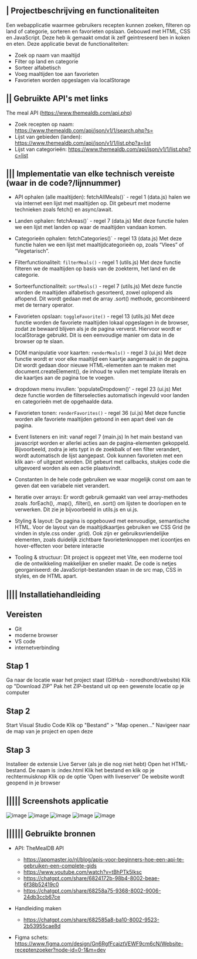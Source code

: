 | Projectbeschrijving en functionaliteiten
- 
Een webapplicatie waarmee gebruikers recepten kunnen zoeken, filteren op land of categorie, sorteren en favorieten opslaan. Gebouwd met HTML, CSS en JavaScript. Deze heb ik gemaakt omdat ik zelf geintreseerd ben in koken en eten. 
Deze applicatie bevat de functionaliteiten: 
  - Zoek op naam van maaltijd
  - Filter op land en categorie
  - Sorteer alfabetisch
  - Voeg maaltijden toe aan favorieten
  - Favorieten worden opgeslagen via localStorage

|| Gebruikte API's met links 
-
 The meal API (https://www.themealdb.com/api.php)
- Zoek recepten op naam: https://www.themealdb.com/api/json/v1/1/search.php?s=
- Lijst van gebieden (landen): https://www.themealdb.com/api/json/v1/1/list.php?a=list
- Lijst van categorieën: https://www.themealdb.com/api/json/v1/1/list.php?c=list

||| Implementatie van elke technisch vereiste (waar in de code?/lijnnummer)
-
- API ophalen (alle maaltijden): fetchAllMeals()` - regel 1 (data.js)
halen we via internet een lijst met maaltijden op. Dit gebeurt met moderne technieken zoals fetch() en async/await.

  
- Landen ophalen: fetchAreas()` - regel 7 (data.js)
Met deze functie halen we een lijst met landen op waar de maaltijden vandaan komen.

- Categorieën ophalen: fetchCategories()` - regel 13 (data.js)
Met deze functie halen we een lijst met maaltijdcategorieën op, zoals “Vlees” of “Vegetarisch”.
  
- Filterfunctionaliteit:  `filterMeals()` - regel 1  (utils.js)
Met deze functie filteren we de maaltijden op basis van de zoekterm, het land en de categorie.

- Sorteerfunctionaliteit: `sortMeals()` - regel 7 (utils.js)
Met deze functie worden de maaltijden alfabetisch gesorteerd, zowel oplopend als aflopend. Dit wordt gedaan met de array .sort() methode, gecombineerd met de ternary operator.

- Favorieten opslaan: `toggleFavorite()` - regel 13 (utils.js)
Met deze functie worden de favoriete maaltijden lokaal opgeslagen in de browser, zodat ze bewaard blijven als je de pagina ververst. Hiervoor wordt er localStorage gebruikt. Dit is een eenvoudige manier om data in de browser op te slaan.

- DOM manipulatie voor kaarten: `renderMeals()` - regel 3 (ui.js)
Met deze functie wordt er voor elke maaltijd een kaartje aangemaakt in de pagina. Dit wordt gedaan door nieuwe HTML-elementen aan te maken met document.createElement(), de inhoud te vullen met template literals en die kaartjes aan de pagina toe te voegen.

- dropdown menu invullen: 'populateDropdown()' - regel 23 (ui.js)
Met deze functie worden de filterselecties automatisch ingevuld voor landen en categorieën met de opgehaalde data.

- Favorieten tonen: `renderFavorites()` - regel 36 (ui.js)
Met deze functie worden alle favoriete maaltijden getoond in een apart deel van de pagina.

- Event listeners en init: vanaf regel 7 (main.js)
In het main bestand van javascript worden er allerlei acties aan de pagina-elementen gekoppeld.  Bijvoorbeeld, zodra je iets typt in de zoekbalk of een filter verandert, wordt automatisch de lijst aangepast. Ook kunnen favorieten met een klik aan- of uitgezet worden. Dit gebeurt met callbacks, stukjes code die uitgevoerd worden als een actie plaatsvindt.

- Constanten
In de hele code gebruiken we waar mogelijk const om aan te geven dat een variabele niet verandert.

- Iteratie over arrays:
Er wordt gebruik gemaakt van veel array-methodes zoals .forEach(), .map(), .filter(), en .sort() om lijsten te doorlopen en te verwerken. Dit zie je bijvoorbeeld in utils.js en ui.js.

- Styling & layout:
De pagina is opgebouwd met eenvoudige, semantische HTML. Voor de layout van de maaltijdkaartjes gebruiken we CSS Grid (te vinden in style.css onder .grid). Ook zijn er gebruiksvriendelijke elementen, zoals duidelijk zichtbare favorietenknoppen met icoontjes en hover-effecten voor betere interactie

- Tooling & structuur:
Dit project is opgezet met Vite, een moderne tool die de ontwikkeling makkelijker en sneller maakt. De code is netjes georganiseerd: de JavaScript-bestanden staan in de src map, CSS in styles, en de HTML apart.


|||| Installatiehandleiding
- 
Vereisten
- 
- Git
- moderne browser
- VS code
- internetverbinding

Stap 1
-
Ga naar de locatie waar het project staat (GitHub - noredhondt/website)
Klik op "Download ZIP"
Pak het ZIP-bestand uit op een gewenste locatie op je computer

Stap 2
- 
Start Visual Studio Code
Klik op "Bestand" > "Map openen..."
Navigeer naar de map van je project en open deze

Stap 3
-
Installeer de extensie Live Server (als je die nog niet hebt)
Open het HTML-bestand. De naam is :index.html
Klik het bestand en klik op je rechtermuisknop
Klik op de optie 'Open with liveserver'
De website wordt geopend in je browser




||||| Screenshots applicatie
- 
![image](https://github.com/user-attachments/assets/71694623-20ba-4752-af56-3bafe16d848d)
![image](https://github.com/user-attachments/assets/862c1f40-356b-4fae-a815-25fdfaca9d29)
![image](https://github.com/user-attachments/assets/b805c44b-9277-4aac-bd2f-fa01e7db083e)
![image](https://github.com/user-attachments/assets/836b8d08-3914-4443-8c4c-0a6f0bab9663)
![image](https://github.com/user-attachments/assets/6e9a584d-e624-4808-982e-aec1d1786663)


|||||| Gebruikte bronnen
- 
- API: TheMealDB API
  - https://appmaster.io/nl/blog/apis-voor-beginners-hoe-een-api-te-gebruiken-een-complete-gids
  - https://www.youtube.com/watch?v=tBhPTk5lksc
  - https://chatgpt.com/share/6824172b-98b4-8002-beae-6f38b52419c0
  - https://chatgpt.com/share/68258a75-9368-8002-9006-24db3ccb67ce

- Handleiding maken
  - https://chatgpt.com/share/682585a8-ba10-8002-9523-2b53955cae8d

- Figma schets: https://www.figma.com/design/Gn6RgfFcajztVEWF9cm6cN/Website-receptenzoeker?node-id=0-1&m=dev



